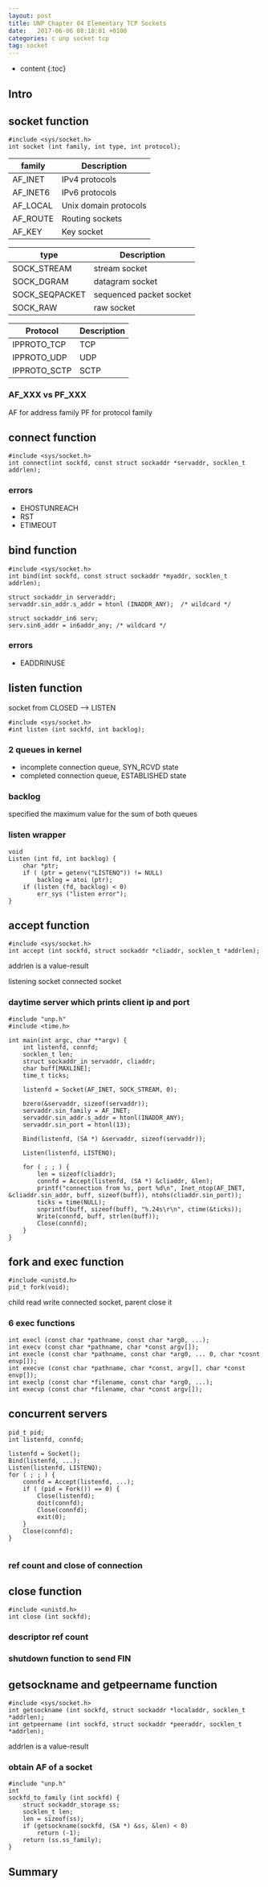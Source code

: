 ```yaml
---
layout: post
title: UNP Chapter 04 Elementary TCP Sockets
date:   2017-06-06 08:18:01 +0100
categories: c unp socket tcp
tag: socket
---
```


* content
{:toc}


## Intro
## socket function

```
#include <sys/socket.h>
int socket (int family, int type, int protocol);
```

family   | Description
-----    | -----
AF_INET  | IPv4 protocols
AF_INET6 | IPv6 protocols
AF_LOCAL | Unix domain protocols
AF_ROUTE | Routing sockets
AF_KEY   | Key socket

type           | Description
-----          | -----
SOCK_STREAM    | stream socket
SOCK_DGRAM     | datagram socket
SOCK_SEQPACKET | sequenced packet socket
SOCK_RAW       | raw socket

Protocol     | Description
-----        | -----
IPPROTO_TCP  | TCP
IPPROTO_UDP  | UDP
IPPROTO_SCTP | SCTP

### AF_XXX vs PF_XXX
AF for address family
PF for protocol family

## connect function
```
#include <sys/socket.h>
int connect(int sockfd, const struct sockaddr *servaddr, socklen_t addrlen);
```
### errors
* EHOSTUNREACH
* RST
* ETIMEOUT

## bind function
```
#include <sys/socket.h>
int bind(int sockfd, const struct sockaddr *myaddr, socklen_t addrlen);
```

```
struct sockaddr_in serveraddr;
servaddr.sin_addr.s_addr = htonl (INADDR_ANY);  /* wildcard */
```

```
struct sockaddr_in6 serv;
serv.sin6_addr = in6addr_any; /* wildcard */
```

### errors
* EADDRINUSE

## listen function
socket from CLOSED --> LISTEN

```
#include <sys/socket.h>
#int listen (int sockfd, int backlog);
```

### 2 queues in kernel

* incomplete connection queue, SYN_RCVD state
* completed connection queue, ESTABLISHED state

### backlog

specified the maximum value for the sum of both queues
### listen wrapper
```
void
Listen (int fd, int backlog) {
    char *ptr;
    if ( (ptr = getenv("LISTENQ")) != NULL)
        backlog = atoi (ptr);
    if (listen (fd, backlog) < 0)
        err_sys ("listen error");
}
```
## accept function
```
#include <sys/socket.h>
int accept (int sockfd, struct sockaddr *cliaddr, socklen_t *addrlen);
```
addrlen is a value-result

listening socket
connected socket

### daytime server which prints client ip and port
```
#include "unp.h"
#include <time.h>

int main(int argc, char **argv) {
    int listenfd, connfd;
    socklen_t len;
    struct sockaddr_in servaddr, cliaddr;
    char buff[MAXLINE];
    time_t ticks;

    listenfd = Socket(AF_INET, SOCK_STREAM, 0);

    bzero(&servaddr, sizeof(servaddr));
    servaddr.sin_family = AF_INET;
    servaddr.sin_addr.s_addr = htonl(INADDR_ANY);
    servaddr.sin_port = htonl(13);

    Bind(listenfd, (SA *) &servaddr, sizeof(servaddr));

    Listen(listenfd, LISTENQ);

    for ( ; ; ) {
        len = sizeof(cliaddr);
        connfd = Accept(listenfd, (SA *) &cliaddr, &len);
        printf("connection from %s, port %d\n", Inet_ntop(AF_INET, &cliaddr.sin_addr, buff, sizeof(buff)), ntohs(cliaddr.sin_port));
        ticks = time(NULL);
        snprintf(buff, sizeof(buff), "%.24s\r\n", ctime(&ticks));
        Write(connfd, buff, strlen(buff));
        Close(connfd);
    }
}
```
## fork and exec function
```
#include <unistd.h>
pid_t fork(void);
```
child read write connected socket, parent close it

### 6 exec functions
```
int execl (const char *pathname, const char *arg0, ...);
int execv (const char *pathname, char *const argv[]);
int execle (const char *pathname, const char *arg0, ... 0, char *cosnt envp[]);
int execve (const char *pathname, char *const, argv[], char *const envp[]);
int execlp (const char *filename, const char *arg0, ...);
int execvp (const char *filename, char *const argv[]);
```
## concurrent servers
```
pid_t pid;
int listenfd, connfd;

listenfd = Socket();
Bind(listenfd, ...);
Listen(listenfd, LISTENQ);
for ( ; ; ) {
    connfd = Accept(listenfd, ...);
    if ( (pid = Fork()) == 0) {
        Close(listenfd);
        doit(connfd);
        Close(connfd);
        exit(0);
    }
    Close(connfd);
}


```

### ref count and close of connection
## close function
```
#include <unistd.h>
int close (int sockfd);
```
### descriptor ref count
### shutdown function to send FIN

## getsockname and getpeername function
```
#include <sys/socket.h>
int getsockname (int sockfd, struct sockaddr *localaddr, socklen_t *addrlen);
int getpeername (int sockfd, struct sockaddr *peeraddr, socklen_t *addrlen);

```
addrlen is a value-result

### obtain AF of a socket
```
#include "unp.h"
int
sockfd_to_family (int sockfd) {
    struct sockaddr_storage ss;
    socklen_t len;
    len = sizeof(ss);
    if (getsockname(sockfd, (SA *) &ss, &len) < 0)
        return (-1);
    return (ss.ss_family);
}
```
## Summary

[jekyll]:      http://jekyllrb.com
[jekyll-gh]:   https://github.com/jekyll/jekyll
[jekyll-help]: https://github.com/jekyll/jekyll-help
